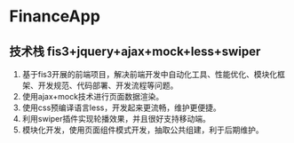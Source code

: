 # FinanceApp
## 技术栈 fis3+jquery+ajax+mock+less+swiper
1. 基于fis3开展的前端项目，解决前端开发中自动化工具、性能优化、模块化框架、开发规范、代码部署、开发流程等问题。
2. 使用ajax+mock技术进行页面数据渲染。
3. 使用css预编译语言less，开发起来更流畅，维护更便捷。
4. 利用swiper插件实现轮播效果，并且很好支持移动端。
5. 模块化开发，使用页面组件模式开发，抽取公共组建，利于后期维护。